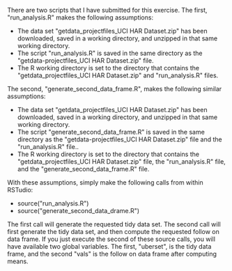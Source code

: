 There are two scripts that I have submitted for this exercise. The
first, "run_analysis.R" makes the following assumptions:

* The data set "getdata_projectfiles_UCI HAR Dataset.zip" has been
   downloaded, saved in a working directory, and unzipped in that same
   working directory.
* The script "run_analysis.R" is saved in the same directory as the
   "getdata-projectfiles_UCI HAR Dataset.zip" file.
* The R working directory is set to the directory that contains the
   "getdata_projectfiles_UCI HAR Dataset.zip" and "run_analysis.R"
   files.

The second, "generate_second_data_frame.R", makes the following
similar assumptions:

* The data set "getdata_projectfiles_UCI HAR Dataset.zip" has been
   downloaded, saved in a working directory, and unzipped in that same
   working directory.
* The script "generate_second_data_frame.R" is saved in the same
   directory as the "getdata-projectfiles_UCI HAR Dataset.zip" file
   and the "run_analysis.R" file..
* The R working directory is set to the directory that contains the
   "getdata_projectfiles_UCI HAR Dataset.zip" file, the "run_analysis.R"
   file, and the "generate_second_data_frame.R" file.

With these assumptions, simply make the following calls from within
RSTudio:

* source("run_analysis.R")
* source("generate_second_data_drame.R")

The first call will generate the requested tidy data set. The second
call will first generate the tidy data set, and then compute the
requested follow on data frame. If you just execute the second of
these source calls, you will have available two global variables. The
first, "uberset", is the tidy data frame, and the second "vals" is the
follow on data frame after computing means. 

